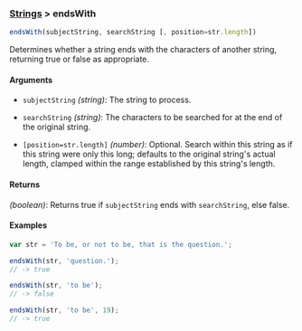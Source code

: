 ### [Strings](../) > endsWith

```js
endsWith(subjectString, searchString [, position=str.length])
```

Determines whether a string ends with the characters of another string, returning true or false as appropriate.

#### Arguments

- `subjectString` _(string)_: The string to process.

- `searchString` _(string)_: The characters to be searched for at the end of the original string.

- `[position=str.length]` _(number)_: Optional. Search within this string as if this string were only this long; defaults to the original string's actual length, clamped within the range established by this string's length.

#### Returns

_(boolean)_: Returns true if `subjectString` ends with `searchString`, else false.

#### Examples
```js
var str = 'To be, or not to be, that is the question.';

endsWith(str, 'question.');
// -> true

endsWith(str, 'to be');
// -> false

endsWith(str, 'to be', 19);
// -> true
```
